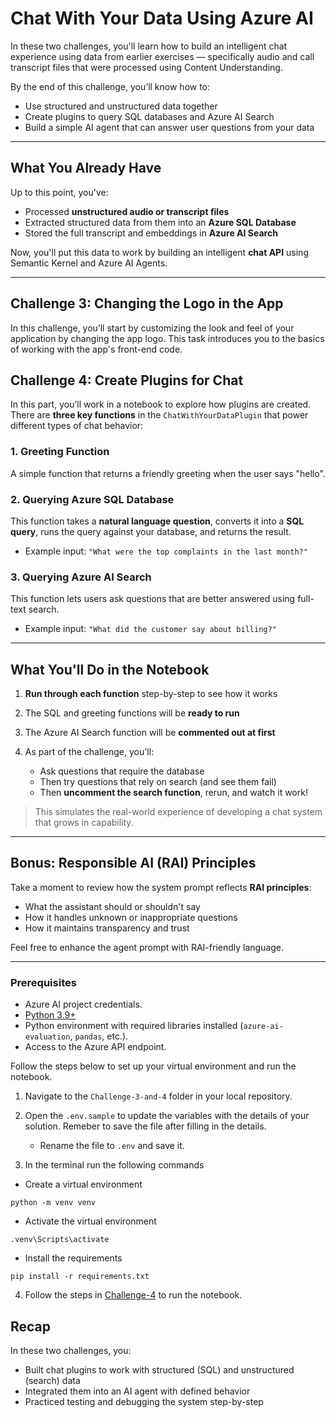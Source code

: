 # Chat With Your Data Using Azure AI

In these two challenges, you'll learn how to build an intelligent chat experience using data from earlier exercises — specifically audio and call transcript files that were processed using Content Understanding.

By the end of this challenge, you’ll know how to:
- Use structured and unstructured data together
- Create plugins to query SQL databases and Azure AI Search
- Build a simple AI agent that can answer user questions from your data

---

## What You Already Have

Up to this point, you've:

- Processed **unstructured audio or transcript files**
- Extracted structured data from them into an **Azure SQL Database**
- Stored the full transcript and embeddings in **Azure AI Search**

Now, you'll put this data to work by building an intelligent **chat API** using Semantic Kernel and Azure AI Agents.

---

## Challenge 3: Changing the Logo in the App

In this challenge, you’ll start by customizing the look and feel of your application by changing the app logo. This task introduces you to the basics of working with the app's front-end code.

## Challenge 4: Create Plugins for Chat

In this part, you’ll work in a notebook to explore how plugins are created. There are **three key functions** in the `ChatWithYourDataPlugin` that power different types of chat behavior:

### 1. Greeting Function
A simple function that returns a friendly greeting when the user says "hello".

### 2. Querying Azure SQL Database
This function takes a **natural language question**, converts it into a **SQL query**, runs the query against your database, and returns the result.

-  Example input: `"What were the top complaints in the last month?"`

### 3. Querying Azure AI Search
This function lets users ask questions that are better answered using full-text search.

- Example input: `"What did the customer say about billing?"`

---

## What You'll Do in the Notebook

1. **Run through each function** step-by-step to see how it works
2. The SQL and greeting functions will be **ready to run**
3. The Azure AI Search function will be **commented out at first**
4. As part of the challenge, you'll:

    - Ask questions that require the database
    - Then try questions that rely on search (and see them fail)
    - Then **uncomment the search function**, rerun, and watch it work!

> This simulates the real-world experience of developing a chat system that grows in capability.

---

<!-- ## Challenge 5: Create an AI Agent

Once your plugin is ready, you’ll create an **Azure AI Agent** that uses it.

### The Agent Includes:
- A **system prompt** that defines the assistant’s behavior  
  (e.g. "You're a helpful assistant. Only respond to relevant questions.")
- The three **plugin functions** from above
- Basic logic to route questions to the right function (greeting, SQL, or search)

You’ll test the agent by giving it natural questions and seeing how it responds using your actual data!

--- -->

## Bonus: Responsible AI (RAI) Principles

Take a moment to review how the system prompt reflects **RAI principles**:

- What the assistant should or shouldn't say
- How it handles unknown or inappropriate questions
- How it maintains transparency and trust

Feel free to enhance the agent prompt with RAI-friendly language.

---
### Prerequisites
- Azure AI project credentials.
- [Python 3.9+](https://www.python.org/downloads/)
- Python environment with required libraries installed (`azure-ai-evaluation`, `pandas`, etc.).
- Access to the Azure API endpoint.

Follow the steps below to set up your virtual environment and run the notebook. 
1. Navigate to the `Challenge-3-and-4` folder in your local repository. 
2. Open the `.env.sample` to update the variables with the details of your solution. Remeber to save the file after filling in the details.  
    - Rename the file to `.env` and save it.

3. In the terminal run the following commands 

* Create a virtual environment
```shell
python -m venv venv
```
* Activate the virtual environment
```shell
.venv\Scripts\activate
```
* Install the requirements
```shell
pip install -r requirements.txt
```
4. Follow the steps in [Challenge-4](./Challenge-4.md) to run the notebook. 
<!-- 
## 🧪 Sample Run

You’ll find example queries in the notebook. Try things like:
- `"What’s the average wait time for support calls?"`
- `"Summarize what the customer said about the new pricing."`
- `"Hello!"`

Observe which plugin each query triggers — and how it responds.

--- -->

## Recap

In these two challenges, you:

- Built chat plugins to work with structured (SQL) and unstructured (search) data
- Integrated them into an AI agent with defined behavior
- Practiced testing and debugging the system step-by-step


